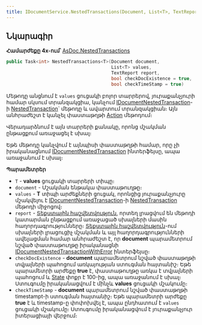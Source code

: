 ```yaml
---
title: IDocumentService.NestedTransactions(Document, List<T>, TextReport,bool, bool) մեթոդ
---
```


## Նկարագիր

**Համարժեքը 4x-ում՝** [AsDoc.NestedTransactions](https://armsoft.github.io/as4x-docs/HTM/ProgrGuide/Functions/ASDOC/NestedTransactions.html)

```c#
public Task<int> NestedTransactions<T>(Document document, 
                                       List<T> values, 
                                       TextReport report,
                                       bool checkDocExistence = true, 
                                       bool checkTimeStamp = true)
```

Մեթոդը անցնում է `values` ցուցակի բոլոր տարրերով, յուրաքանչյուրի համար սկսում տրանզակցիա, կանչում [IDocumentNestedTransaction](../../types/IDocumentNestedTransaction.md)-ի [NestedTransaction](../../types/IDocumentNestedTransaction/NestedTransaction.md)` մեթոդը և ավարտում տրանզակցիան։ Այն անհրաժեշտ է կանչել փաստաթղթի [Action](../../definitions/document/Action.md) մեթոդում։

Վերադարձնում է այն տարրերի քանակը, որոնց մշակման ընթացքում առաջացել է սխալ։

Եթե մեթոդը կանչվում է այնպիսի փաստաթղթի համար, որը չի իրականացնում [IDocumentNestedTransaction](../../types/IDocumentNestedTransaction.md) ինտերֆեյսը, ապա առաջանում է սխալ։ 

**Պարամետրեր**

* `T` - **values** ցուցակի տարրերի տիպը։
* `document` - Մշակման ենթակա փաստաթուղթը։
* `values` - **T** տիպի արժեքների ցուցակ, որոնցից յուրաքանչյուրը մշակվելու է [IDocumentNestedTransaction](../../types/IDocumentNestedTransaction.md)-ի [NestedTransaction](../../types/IDocumentNestedTransaction/NestedTransaction.md) մեթոդի միջոցով։
* `report` - [Տեքստային հաշվետվություն](../../types/TextReport.md), որտեղ լրացվում են մեթոդի կատարման ընթացքում առաջացած սխալների մասին հաղորդագրությունները։ [Տեքստային հաշվետվություն](../../types/TextReport.md)-ում սխալների լրացուցիչ մշակման և այլ հաղորդագրությունների ավելացման համար անհրաժեշտ է, որ **document** պարամետրում նշված փաստաթուղթը իրականացնի [IDocumentNestedTransactionWithError](../../types/IDocumentNestedTransactionWithError.md) ինտերֆեյսը։
* `checkDocExistence` - **document** պարամետրում նշված փաստաթղթի տվյալների պահոցում առկայության ստուգման հայտանիշ։ Եթե պարամետրի արժեքը **true** է, փաստաթուղթը առկա է տվյալների պահոցում և [State](../../definitions/document/State.md) փոքր է 100-ից, ապա առաջանում է սխալ։ Ստուգումը իրականացվում է մինչև **values** ցուցակի մշակումը։
* `checkTimeStamp` - **document** պարամետրում նշված փաստաթղթի timestampt-ի ստուգման հայտանիշ։ Եթե պարամետրի արժեքը **true** է և timestamp-ը փոփոխվել է, ապա ընդհատում է `values` ցուցակի մշակումը։ Ստուգումը իրականացվում է յուրաքանչյուր իտերացիայի վերջում։
